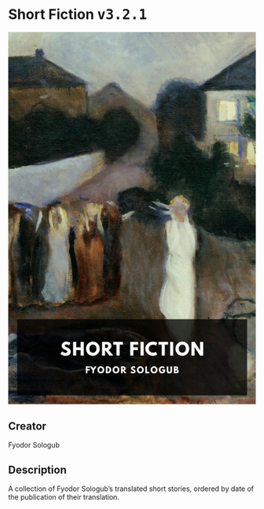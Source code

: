 
# Short Fiction <kbd>v3.2.1</kbd>

<center>
  <img src="./cover-1024.jpg"/>
</center>

## Creator
Fyodor Sologub

## Description
A collection of Fyodor Sologub’s translated short stories, ordered by date of the publication of their translation.
